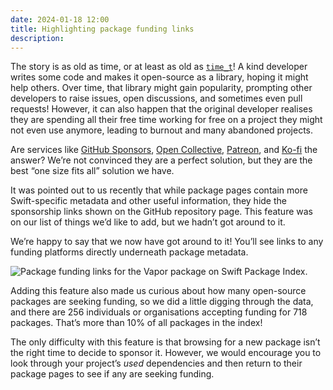 ```yaml
---
date: 2024-01-18 12:00
title: Highlighting package funding links
description:
---
```


The story is as old as time, or at least as old as [`time_t`](https://www.gnu.org/software/libc/manual/html_node/Time-Types.html)! A kind developer writes some code and makes it open-source as a library, hoping it might help others. Over time, that library might gain popularity, prompting other developers to raise issues, open discussions, and sometimes even pull requests! However, it can also happen that the original developer realises they are spending all their free time working for free on a project they might not even use anymore, leading to burnout and many abandoned projects.

Are services like [GitHub Sponsors](https://github.com/sponsors), [Open Collective](https://opencollective.com/), [Patreon](https://www.patreon.com), and [Ko-fi](https://ko-fi.com) the answer? We’re not convinced they are a perfect solution, but they are the best “one size fits all” solution we have.

It was pointed out to us recently that while package pages contain more Swift-specific metadata and other useful information, they hide the sponsorship links shown on the GitHub repository page. This feature was on our list of things we’d like to add, but we hadn’t got around to it.

We’re happy to say that we now have got around to it! You’ll see links to any funding platforms directly underneath package metadata.

<picture>
  <source srcset="/images/package-funding-cta~dark.png" media="(prefers-color-scheme: dark)">
  <img src="/images/package-funding-cta~light.png" alt="Package funding links for the Vapor package on Swift Package Index.">
</picture>

Adding this feature also made us curious about how many open-source packages are seeking funding, so we did a little digging through the data, and there are 256 individuals or organisations accepting funding for 718 packages. That’s more than 10% of all packages in the index!

The only difficulty with this feature is that browsing for a new package isn’t the right time to decide to sponsor it. However, we would encourage you to look through your project’s _used_ dependencies and then return to their package pages to see if any are seeking funding.
